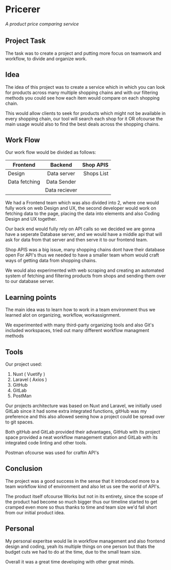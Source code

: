 # Pricerer
###### A product price comparing service 

## Project Task 
The task was to create a project and putting more focus on teamwork and workflow, 
to divide and organize work.

## Idea 
The idea of this project was to create a service which in which you can 
look for products across many multiple shopping chains and with our filtering methods
you could see how each item would compare on each shopping chain.

This would allow clients to seek for products which might not be available in every 
shopping chain, our tool will search each shop for it OR ofcourse the main usage would
also to find the best deals across the shopping chains. 

## Work Flow 
Our work flow would be divided as follows: 

| Frontend      | Backend            | Shop APIS  |
| ------------- |:------------------:| -----:|
| Design        | Data server        | Shops List |
| Data fetching | Data Sender        |       |
|               | Data reciever      |       |

We had a Frontend team which was also divided into 2, where
one would fully work on web Design and UX,
the second developer would work on fetching data to the page, 
placing the data into elements and also Coding Design and UX together.

Our back end would fully rely on API calls so we decided we are gonna have a seperate
Database server, and we would have a middle api that will ask for data from that server
and then serve it to our frontend team.

Shop APIS was a big issue, many shopping chains dont have their database 
open For API's thus we needed to have a smaller team whom would craft ways of 
getting data from shopping chains.

We would also experimented with web scraping and creating an automated system of 
fetching and filtering products from shops and sending them over to our database server.

## Learning points

The main idea was to learn how to work in a team environment thus we learned 
alot on organizing, workflow, workassignment.

We experimented with many third-party organizing tools and also Git's 
included workspaces, tried out many different workflow managment methods

## Tools

Our project used:

1. Nuxt ( Vuetify )
2. Laravel ( Axios )
3. GitHub
4. GitLab 
5. PostMan 

Our projects architecture was based on Nuxt and Laravel,
we initially used GitLab since it had some extra integrated functions,
gitHub was my preference and this also allowed seeing how a project could be
spread over to git spaces.

Both gitHub and GitLab provided their advantages, GitHub with its 
project space provided a neat workflow management station and GitLab with its
integrated code linting and other tools.

Postman ofcourse was used for craftin API's

## Conclusion

The project was a good success in the sense that it introduced more to a 
team workflow kind of environment and also let us see the world of API's.

The product itself ofcourse Works but not in its entirety, since the 
scope of the product had become so much bigger thus our timeline started to get 
cramped even more so thus thanks to time and team size we'd fall short
from our initial product idea.

## Personal

My personal experitse would lie in workflow management and also 
frontend design and coding, yeah its multiple things on one person but thats
the budget cuts we had to do at the time, due to the small team size. 

Overall it was a great time developing with other great minds.


